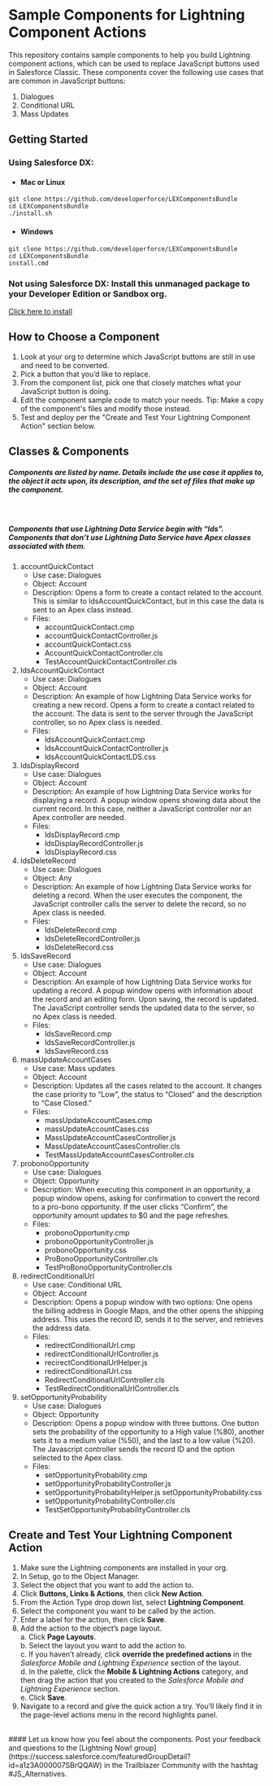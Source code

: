 # Sample Components for Lightning Component Actions
This repository contains sample components to help you build Lightning component actions, which can be used to replace JavaScript buttons used in Salesforce Classic. These components cover the following use cases that are common in JavaScript buttons:
1. Dialogues
2. Conditional URL
3. Mass Updates

## Getting Started
### Using Salesforce DX:
* #### Mac or Linux
```
git clone https://github.com/developerforce/LEXComponentsBundle
cd LEXComponentsBundle
./install.sh
```
* #### Windows
```
git clone https://github.com/developerforce/LEXComponentsBundle
cd LEXComponentsBundle
install.cmd
```

### Not using Salesforce DX: Install this unmanaged package to your Developer Edition or Sandbox org.
[Click here to install](https://login.salesforce.com/packaging/installPackage.apexp?p0=04t1I000002y2Ih)

## How to Choose a Component
1. Look at your org to determine which JavaScript buttons are still in use and need to be converted.
2. Pick a button that you’d like to replace.
3. From the component list, pick one that closely matches what your JavaScript button is doing.
4. Edit the component sample code to match your needs. Tip: Make a copy of the component's files and modify those instead. 
5. Test and deploy per the "Create and Test Your Lightning Component Action" section below.

## Classes & Components
##### Components are listed by name. Details include the use case it applies to, the object it acts upon, its description, and the set of files that make up the component.
&nbsp;
##### Components that use Lightning Data Service begin with “lds”. Components that don’t use Lightning Data Service have Apex classes associated with them.

1. accountQuickContact
    * Use case: Dialogues
    * Object: Account
    * Description: Opens a form to create a contact related to the account. This is similar to ldsAccountQuickContact, but in this case the data is sent to an Apex class instead.
    * Files:
        * accountQuickContact.cmp
        * accountQuickContactController.js
        * accountQuickContact.css
        * AccountQuickContactController.cls
        * TestAccountQuickContactController.cls
2. ldsAccountQuickContact
    * Use case: Dialogues
    * Object: Account
    * Description: An example of how Lightning Data Service works for creating a new record. Opens a form to create a contact related to the account. The data is sent to the server through the JavaScript controller, so no Apex class is needed.
    * Files:
        * ldsAccountQuickContact.cmp
        * ldsAccountQuickContactController.js
        * ldsAccountQuickContactLDS.css
3. ldsDisplayRecord
    * Use case: Dialogues
    * Object: Account
    * Description: An example of how Lightning Data Service works for displaying a record. A popup window opens showing data about the current record. In this case, neither a JavaScript controller nor an Apex controller are needed.
    * Files: 
        * ldsDisplayRecord.cmp
        * ldsDisplayRecordController.js
        * ldsDisplayRecord.css
4. ldsDeleteRecord
    * Use case: Dialogues
    * Object: Any
    * Description: An example of how Lightning Data Service works for deleting a record. When the user executes the component, the JavaScript controller calls the server to delete the record, so no Apex class is needed.
    * Files: 
        * ldsDeleteRecord.cmp
        * ldsDeleteRecordController.js
        * ldsDeleteRecord.css
5. ldsSaveRecord
    * Use case: Dialogues
    * Object: Account
    * Description: An example of how Lightning Data Service works for updating a record. A popup window opens with information about the record and an editing form. Upon saving, the record is updated. The JavaScript controller sends the updated data to the server, so no Apex class is needed.
    * Files: 
        * ldsSaveRecord.cmp
        * ldsSaveRecordController.js
        * ldsSaveRecord.css
6. massUpdateAccountCases
    * Use case: Mass updates
    * Object: Account
    * Description: Updates all the cases related to the account. It changes the case priority to “Low”, the status to “Closed” and the description to “Case Closed.”
    * Files: 
        * massUpdateAccountCases.cmp
        * massUpdateAccountCases.css
        * MassUpdateAccountCasesController.js
        * MassUpdateAccountCasesController.cls
        * TestMassUpdateAccountCasesController.cls
7. probonoOpportunity
    * Use case: Dialogues
    * Object: Opportunity
    * Description: When executing this component in an opportunity, a popup window opens, asking for confirmation to convert the record to a pro-bono opportunity. If the user clicks “Confirm”, the opportunity amount updates to $0 and the page refreshes.
    * Files: 
        * probonoOpportunity.cmp
        * probonoOpportunityController.js
        * probonoOpportunity.css
        * ProBonoOpportunityController.cls
        * TestProBonoOpportunityController.cls
8. redirectConditionalUrl
    * Use case: Conditional URL
    * Object: Account
    * Description: Opens a popup window with two options: One opens the billing address in Google Maps, and the other opens the shipping address. This uses the record ID, sends it to the server, and retrieves the address data.
    * Files: 
        * redirectConditionalUrl.cmp
        * redirectConditionalUrlController.js
        * recirectConditionalUrlHelper.js
        * redirectConditionalUrl.css
        * RedirectConditionalUrlController.cls
        * TestRedirectConditionalUrlController.cls
9. setOpportunityProbability
    * Use case: Dialogues
    * Object: Opportunity
    * Description: Opens a popup window with three buttons. One button sets the probability of the opportunity to a High value (%80), another sets it to a medium value (%50), and the last to a low value (%20). The Javascript controller sends the record ID and the option selected to the Apex class.
    * Files: 
        * setOpportunityProbability.cmp
        * setOpportunityProbabilityController.js
        * setOpportunityProbabilityHelper.js
        setOpportunityProbability.css
        * setOpportunityProbabilityController.cls
        * TestSetOpportunityProbabilityController.cls

## Create and Test Your Lightning Component Action
1. Make sure the Lightning components are installed in your org.
2. In Setup, go to the Object Manager.
3. Select the object that you want to add the action to.
4. Click **Buttons, Links & Actions**, then click **New Action**.
5. From the Action Type drop down list, select **Lightning Component**.
6. Select the component you want to be called by the action.
7. Enter a label for the action, then click **Save**.
8. Add the action to the object’s page layout. <br>
    a. Click **Page Layouts**. <br>
    b. Select the layout you want to add the action to. <br>
    c. If you haven’t already, click **override the predefined actions** in the *Salesforce Mobile and Lightning Experience* section of the layout. <br>
    d. In the palette, click the **Mobile & Lightning Actions** category, and then drag the action that you created to the *Salesforce Mobile and Lightning Experience* section.<br>
    e. Click **Save**.
9. Navigate to a record and give the quick action a try. You’ll likely find it in the page-level actions menu in the record highlights panel.

<br>
#### Let us know how you feel about the components. Post your feedback and questions to the [Lightning Now! group](https://success.salesforce.com/featuredGroupDetail?id=a1z3A000007SBrQQAW) in the Trailblazer Community with the hashtag #JS_Alternatives.